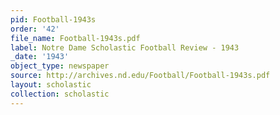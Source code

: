 ```yaml
---
pid: Football-1943s
order: '42'
file_name: Football-1943s.pdf
label: Notre Dame Scholastic Football Review - 1943
_date: '1943'
object_type: newspaper
source: http://archives.nd.edu/Football/Football-1943s.pdf
layout: scholastic
collection: scholastic
---
```

